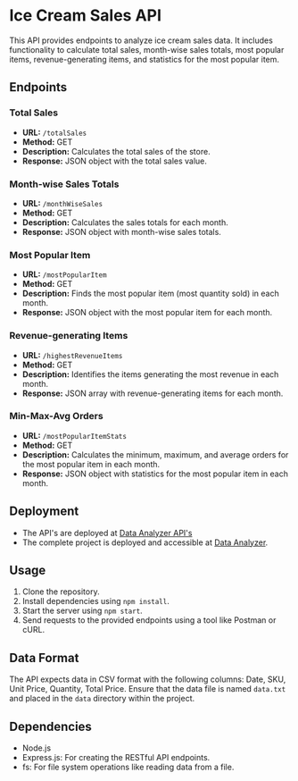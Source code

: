 # Ice Cream Sales API

This API provides endpoints to analyze ice cream sales data. It includes functionality to calculate total sales, month-wise sales totals, most popular items, revenue-generating items, and statistics for the most popular item.

## Endpoints

### Total Sales

- **URL:** `/totalSales`
- **Method:** GET
- **Description:** Calculates the total sales of the store.
- **Response:** JSON object with the total sales value.

### Month-wise Sales Totals

- **URL:** `/monthWiseSales`
- **Method:** GET
- **Description:** Calculates the sales totals for each month.
- **Response:** JSON object with month-wise sales totals.

### Most Popular Item

- **URL:** `/mostPopularItem`
- **Method:** GET
- **Description:** Finds the most popular item (most quantity sold) in each month.
- **Response:** JSON object with the most popular item for each month.

### Revenue-generating Items

- **URL:** `/highestRevenueItems`
- **Method:** GET
- **Description:** Identifies the items generating the most revenue in each month.
- **Response:** JSON array with revenue-generating items for each month.

### Min-Max-Avg Orders

- **URL:** `/mostPopularItemStats`
- **Method:** GET
- **Description:** Calculates the minimum, maximum, and average orders for the most popular item in each month.
- **Response:** JSON object with statistics for the most popular item in each month.

## Deployment

- The API's are deployed at [Data Analyzer API's](https://data-analyzer-28a33d21fbe6.herokuapp.com/)
- The complete project is deployed and accessible at [Data Analyzer](https://data-analyzer-ui-c275ac72c028.herokuapp.com/).

## Usage

1. Clone the repository.
2. Install dependencies using `npm install`.
3. Start the server using `npm start`.
4. Send requests to the provided endpoints using a tool like Postman or cURL.

## Data Format

The API expects data in CSV format with the following columns: Date, SKU, Unit Price, Quantity, Total Price. Ensure that the data file is named `data.txt` and placed in the `data` directory within the project.

## Dependencies

- Node.js
- Express.js: For creating the RESTful API endpoints.
- fs: For file system operations like reading data from a file.
